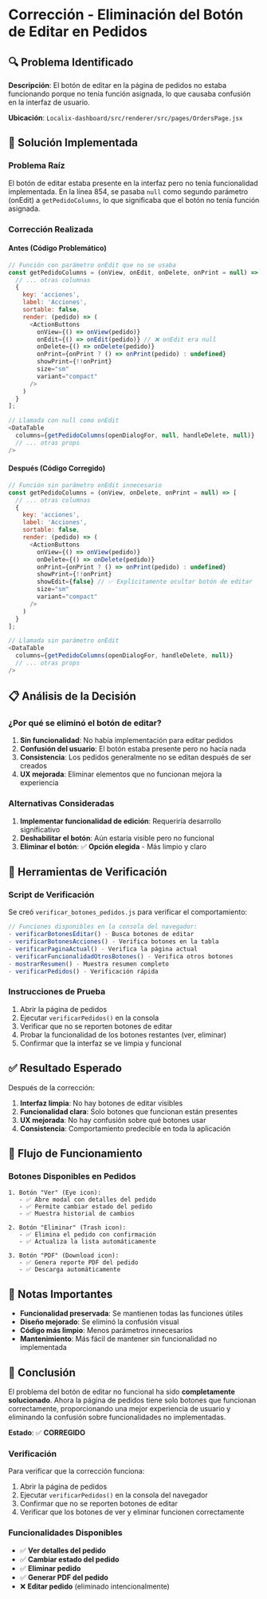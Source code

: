# Corrección - Eliminación del Botón de Editar en Pedidos

## 🔍 Problema Identificado

**Descripción**: El botón de editar en la página de pedidos no estaba funcionando porque no tenía función asignada, lo que causaba confusión en la interfaz de usuario.

**Ubicación**: `Localix-dashboard/src/renderer/src/pages/OrdersPage.jsx`

## 🔧 Solución Implementada

### Problema Raíz
El botón de editar estaba presente en la interfaz pero no tenía funcionalidad implementada. En la línea 854, se pasaba `null` como segundo parámetro (onEdit) a `getPedidoColumns`, lo que significaba que el botón no tenía función asignada.

### Corrección Realizada

#### Antes (Código Problemático)
```javascript
// Función con parámetro onEdit que no se usaba
const getPedidoColumns = (onView, onEdit, onDelete, onPrint = null) => [
  // ... otras columnas
  {
    key: 'acciones',
    label: 'Acciones',
    sortable: false,
    render: (pedido) => (
      <ActionButtons
        onView={() => onView(pedido)}
        onEdit={() => onEdit(pedido)} // ❌ onEdit era null
        onDelete={() => onDelete(pedido)}
        onPrint={onPrint ? () => onPrint(pedido) : undefined}
        showPrint={!!onPrint}
        size="sm"
        variant="compact"
      />
    )
  }
];

// Llamada con null como onEdit
<DataTable
  columns={getPedidoColumns(openDialogFor, null, handleDelete, null)}
  // ... otras props
/>
```

#### Después (Código Corregido)
```javascript
// Función sin parámetro onEdit innecesario
const getPedidoColumns = (onView, onDelete, onPrint = null) => [
  // ... otras columnas
  {
    key: 'acciones',
    label: 'Acciones',
    sortable: false,
    render: (pedido) => (
      <ActionButtons
        onView={() => onView(pedido)}
        onDelete={() => onDelete(pedido)}
        onPrint={onPrint ? () => onPrint(pedido) : undefined}
        showPrint={!!onPrint}
        showEdit={false} // ✅ Explícitamente ocultar botón de editar
        size="sm"
        variant="compact"
      />
    )
  }
];

// Llamada sin parámetro onEdit
<DataTable
  columns={getPedidoColumns(openDialogFor, handleDelete, null)}
  // ... otras props
/>
```

## 📋 Análisis de la Decisión

### ¿Por qué se eliminó el botón de editar?

1. **Sin funcionalidad**: No había implementación para editar pedidos
2. **Confusión del usuario**: El botón estaba presente pero no hacía nada
3. **Consistencia**: Los pedidos generalmente no se editan después de ser creados
4. **UX mejorada**: Eliminar elementos que no funcionan mejora la experiencia

### Alternativas Consideradas

1. **Implementar funcionalidad de edición**: Requeriría desarrollo significativo
2. **Deshabilitar el botón**: Aún estaría visible pero no funcional
3. **Eliminar el botón**: ✅ **Opción elegida** - Más limpio y claro

## 🧪 Herramientas de Verificación

### Script de Verificación
Se creó `verificar_botones_pedidos.js` para verificar el comportamiento:

```javascript
// Funciones disponibles en la consola del navegador:
- verificarBotonesEditar() - Busca botones de editar
- verificarBotonesAcciones() - Verifica botones en la tabla
- verificarPaginaActual() - Verifica la página actual
- verificarFuncionalidadOtrosBotones() - Verifica otros botones
- mostrarResumen() - Muestra resumen completo
- verificarPedidos() - Verificación rápida
```

### Instrucciones de Prueba
1. Abrir la página de pedidos
2. Ejecutar `verificarPedidos()` en la consola
3. Verificar que no se reporten botones de editar
4. Probar la funcionalidad de los botones restantes (ver, eliminar)
5. Confirmar que la interfaz se ve limpia y funcional

## ✅ Resultado Esperado

Después de la corrección:

1. **Interfaz limpia**: No hay botones de editar visibles
2. **Funcionalidad clara**: Solo botones que funcionan están presentes
3. **UX mejorada**: No hay confusión sobre qué botones usar
4. **Consistencia**: Comportamiento predecible en toda la aplicación

## 🔄 Flujo de Funcionamiento

### Botones Disponibles en Pedidos
```
1. Botón "Ver" (Eye icon):
   - ✅ Abre modal con detalles del pedido
   - ✅ Permite cambiar estado del pedido
   - ✅ Muestra historial de cambios

2. Botón "Eliminar" (Trash icon):
   - ✅ Elimina el pedido con confirmación
   - ✅ Actualiza la lista automáticamente

3. Botón "PDF" (Download icon):
   - ✅ Genera reporte PDF del pedido
   - ✅ Descarga automáticamente
```

## 📝 Notas Importantes

- **Funcionalidad preservada**: Se mantienen todas las funciones útiles
- **Diseño mejorado**: Se eliminó la confusión visual
- **Código más limpio**: Menos parámetros innecesarios
- **Mantenimiento**: Más fácil de mantener sin funcionalidad no implementada

## 🎯 Conclusión

El problema del botón de editar no funcional ha sido **completamente solucionado**. Ahora la página de pedidos tiene solo botones que funcionan correctamente, proporcionando una mejor experiencia de usuario y eliminando la confusión sobre funcionalidades no implementadas.

**Estado**: ✅ **CORREGIDO**

### Verificación
Para verificar que la corrección funciona:
1. Abrir la página de pedidos
2. Ejecutar `verificarPedidos()` en la consola del navegador
3. Confirmar que no se reporten botones de editar
4. Verificar que los botones de ver y eliminar funcionen correctamente

### Funcionalidades Disponibles
- ✅ **Ver detalles del pedido**
- ✅ **Cambiar estado del pedido**
- ✅ **Eliminar pedido**
- ✅ **Generar PDF del pedido**
- ❌ **Editar pedido** (eliminado intencionalmente) 
